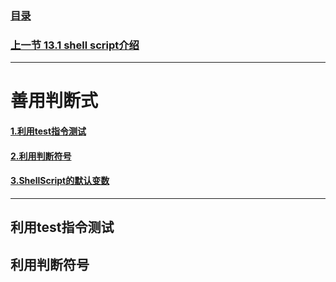 ### [目录](https://github.com/Letitmiss/Linux-learning/blob/master/README.md)
### [上一节 13.1 shell script介绍 ](https://github.com/Letitmiss/Linux-learning/blob/master/blog/13.1shellscript.md)
----
# 善用判断式
#### [1.利用test指令测试](#利用test指令测试)
#### [2.利用判断符号](#利用判断符号)
#### [3.ShellScript的默认变数](#ShellScript的默认变数)
----

## 利用test指令测试










## 利用判断符号









